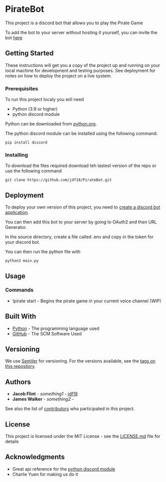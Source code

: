 # PirateBot

This project is a discord bot that allows you to play the Pirate Game

To add the bot to your server without hosting it yourself, you can invite the bot [here](https://discord.com/api/oauth2/authorize?client_id=938879385870676008&permissions=149251632208&scope=bot)

## Getting Started

These instructions will get you a copy of the project up and running on your local machine for development and testing purposes. See deployment for notes on how to deploy the project on a live system.

### Prerequisites

To run this project localy you will need 
* Python (3.9 or higher)
* python discord module

Python can be downloaded from [python.org](https://www.python.org/downloads/).

The python discord module can be installed using the following command:
```
pip install discord
```

### Installing

To download the files required download teh lastest version of the repo or use the following command
```
git clone https://github.com/jdf18/PirateBot.git
```

## Deployment

To deploy your own version of this project, you need to [create a discord bot application](https://discord.com/developers/applications/).

You can then add this bot to your server by going to OAuth2 and then URL Generator.

In the source directory, create a file called .env and copy in the token for your discord bot.

You can then run the python file with
```
python3 main.py
```

## Usage

### Commands
* !pirate start - Begins the pirate game in your current voice channel (WIP)



## Built With

* [Python](https://www.python.org) - The programming language used 
* [GitHub](https://github.com) - The SCM Software Used

## Versioning

We use [SemVer](http://semver.org/) for versioning. For the versions available, see the [tags on this repository](https://github.com/your/project/tags). 

## Authors

* **Jacob Flint** - *something1* - [jdf18](https://github.com/jdf18)
* **James Walker** - *something2* - 

See also the list of [contributors](https://github.com/jdf18/PirateBot/contributors) who participated in this project.

## License

This project is licensed under the MIT License - see the [LICENSE.md](LICENSE) file for details

## Acknowledgments

* Great api reference for the [python discord module](https://discordpy.readthedocs.io/en/stable/api.html)
* Charlie Yuen for making us do it

